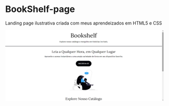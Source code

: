 # BookShelf-page
 Landing page ilustrativa criada com meus aprendeizados em HTML5 e CSS


 ![Texto alternativo](https://github.com/icaropaixao/BookShelf-page/blob/main/Captura%20de%20tela%202024-02-09%20191832.png?raw=true)

